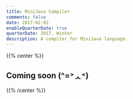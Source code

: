```yaml
---
title: MiniJava Compiler
comments: false
date: 2017-02-02
enableQuarterDate: true
quarterDate: 2017, Winter
description: A compiler for MiniJava language.
---
```

{{% center %}}<h2 class="list-title title">Coming soon (^=˃ᆺ˂)</h2> {{% /center %}}